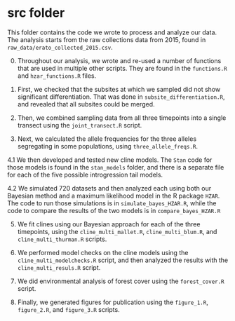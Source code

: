 # src folder

This folder contains the code we wrote to process and analyze our data. The analysis starts from the raw collections data from 2015, found in `raw_data/erato_collected_2015.csv`.

0. Throughout our analysis, we wrote and re-used a number of functions that are used in multiple other scripts. They are found in the `functions.R` and `hzar_functions.R` files. 

1. First, we checked that the subsites at which we sampled did not show significant differentiation. That was done in `subsite_differentiation.R`, and revealed that all subsites could be merged. 

2. Then, we combined sampling data from all three timepoints into a single transect using the `joint_transect.R` script. 

3. Next, we calculated the allele frequencies for the three alleles segregating in some populations, using `three_allele_freqs.R`. 

4.1 We then developed and tested new cline models. The `Stan` code for those models is found in the `stan_models` folder, and there is a separate file for each of the five possible introgression tail models.

4.2 We simulated 720 datasets and then analyzed each using both our Bayesian method and a maximum likelihood model in the R package `HZAR`. The code to run those simulations is in `simulate_bayes_HZAR.R`, while the code to compare the results of the two models is in `compare_bayes_HZAR.R`

5. We fit clines using our Bayesian approach for each of the three timepoints, using the `cline_multi_mallet.R`, `cline_multi_blum.R`, and `cline_multi_thurman.R` scripts.  

6. We performed model checks on the cline models using the `cline_multi_modelchecks.R` script, and then analyzed the results with the `cline_multi_resuls.R` script. 

7. We did environmental analysis of forest cover using the `forest_cover.R` script. 

8. Finally, we generated figures for publication using the `figure_1.R`, `figure_2.R`, and `figure_3.R` scripts. 



